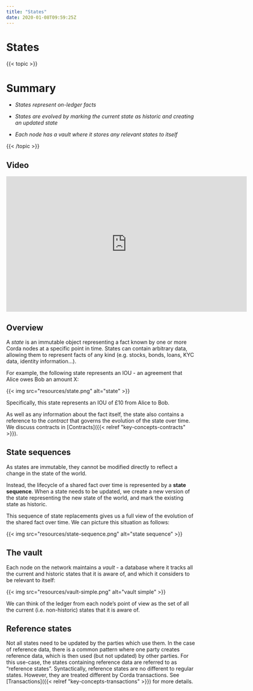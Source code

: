 ```yaml
---
title: "States"
date: 2020-01-08T09:59:25Z
---
```



# States

{{< topic >}}
# Summary

* *States represent on-ledger facts*


* *States are evolved by marking the current state as historic and creating an updated state*


* *Each node has a vault where it stores any relevant states to itself*



{{< /topic >}}

## Video
<iframe src="https://player.vimeo.com/video/213812054" width="640" height="360" frameborder="0" webkitallowfullscreen="true" mozallowfullscreen="true" allowfullscreen="true"></iframe>


<p></p>

## Overview
A *state* is an immutable object representing a fact known by one or more Corda nodes at a specific point in time.
                States can contain arbitrary data, allowing them to represent facts of any kind (e.g. stocks, bonds, loans, KYC data,
                identity information…).

For example, the following state represents an IOU - an agreement that Alice owes Bob an amount X:

{{< img src="resources/state.png" alt="state" >}}

Specifically, this state represents an IOU of £10 from Alice to Bob.

As well as any information about the fact itself, the state also contains a reference to the *contract* that governs
                the evolution of the state over time. We discuss contracts in [Contracts]({{< relref "key-concepts-contracts" >}}).


## State sequences
As states are immutable, they cannot be modified directly to reflect a change in the state of the world.

Instead, the lifecycle of a shared fact over time is represented by a **state sequence**. When a state needs to be
                updated, we create a new version of the state representing the new state of the world, and mark the existing state as
                historic.

This sequence of state replacements gives us a full view of the evolution of the shared fact over time. We can
                picture this situation as follows:

{{< img src="resources/state-sequence.png" alt="state sequence" >}}


## The vault
Each node on the network maintains a *vault* - a database where it tracks all the current and historic states that it
                is aware of, and which it considers to be relevant to itself:

{{< img src="resources/vault-simple.png" alt="vault simple" >}}

We can think of the ledger from each node’s point of view as the set of all the current (i.e. non-historic) states that
                it is aware of.


## Reference states
Not all states need to be updated by the parties which use them. In the case of reference data, there is a common pattern
                where one party creates reference data, which is then used (but not updated) by other parties. For this use-case, the
                states containing reference data are referred to as “reference states”. Syntactically, reference states are no different
                to regular states. However, they are treated different by Corda transactions. See [Transactions]({{< relref "key-concepts-transactions" >}}) for
                more details.


